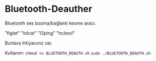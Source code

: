 # Bluetooth-Deauther
Bluetooth ses bozma/bağlantı kesme aracı.

"figlet" "lolcat" "l2ping" "hcitool"

Bunlara ihtiyacınız var.

Kullanım:
```chmod +x BLUETOOTH_DEAUTH.sh```
```sudo ./BLUETOOTH_DEAUTH.sh```
